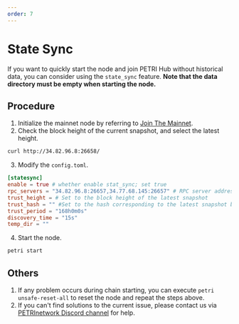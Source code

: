 ```yaml
---
order: 7
---
```


# State Sync

If you want to quickly start the node and join PETRI Hub without historical data, you can consider using the `state_sync` feature. **Note that the data directory must be empty when starting the node.**

## Procedure

1. Initialize the mainnet node by referring to [Join The Mainnet](./mainnet.md).
2. Check the block height of the current snapshot, and select the latest height.

```bash
curl http://34.82.96.8:26658/
```

3. Modify the `config.toml`.

```toml
[statesync]
enable = true # whether enable stat_sync; set true
rpc_servers = "34.82.96.8:26657,34.77.68.145:26657" # RPC server address which the node connects to
trust_height = # Set to the block height of the latest snapshot
trust_hash = "" #Set to the hash corresponding to the latest snapshot block height (trust height), which can be checked via https://petrihub.iobscan.io/#/block/<trust_height>.
trust_period = "168h0m0s"
discovery_time = "15s"
temp_dir = ""
```

4. Start the node.

```bash
petri start
```

## Others

1. If any problem occurs during chain starting, you can execute `petri unsafe-reset-all` to reset the node and repeat the steps above.
2. If you can't find solutions to the current issue, please contact us via [PETRInetwork Discord channel](https://discord.com/invite/bmhu9F9xbX) for help.
